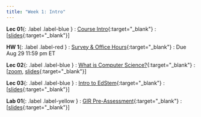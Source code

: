 ```yaml
---
title: "Week 1: Intro"
---
```



**Lec 01**{: .label .label-blue }
: [Course Intro](https://edstem.org/us/courses/60560/lessons/113959){:target="_blank"}
  : [[slides](https://drive.google.com/file/d/1QWfmFOGZrG3M8t-h7H8LZAD9uk-YaOJp/view?usp=sharing){:target="_blank"}\]

**HW 1**{: .label .label-red }
: [Survey & Office Hours](https://edstem.org/us/courses/60560/lessons/114113){:target="_blank"}
  : Due Aug 29 11:59 pm ET

**Lec 02**{: .label .label-blue }
: [What is Computer Science?](https://edstem.org/us/courses/60560/lessons/113961){:target="_blank"}
  : [[zoom](https://morganstate.zoom.us/j/91916688161), [slides](https://drive.google.com/file/d/1Qi5vlKLB5DHIHbtYOIBByqLrKfiPgndY/view?usp=sharing){:target="_blank"}\]

**Lec 03**{: .label .label-blue }
: [Intro to EdStem](https://edstem.org/us/courses/60560/lessons/113963){:target="_blank"}
  : [[slides](https://drive.google.com/file/d/1Rn7zFqC7ykzeO0viMAIIRNBkFULucDvY/view?usp=sharing){:target="_blank"}\]

**Lab 01**{: .label .label-yellow }
: [GIR Pre-Assessment](https://edstem.org/us/courses/60560/lessons/113980){:target="_blank"}
  : [[slides](https://drive.google.com/file/d/16tzIgml8-BkgFYynoASyMpgStGsN9mys/view?usp=sharing){:target="_blank"}\]
